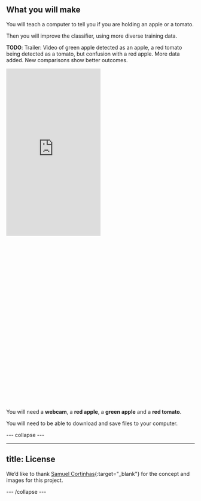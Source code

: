 ## What you will make

You will teach a computer to tell you if you are holding an apple or a tomato.

Then you will improve the classifier, using more diverse training data.

**TODO**: Trailer:
Video of green apple detected as an apple, a red tomato being detected as a tomato, but confusion with a red apple. More data added. New comparisons show better outcomes.
<html>
  <div style="position: relative; overflow: hidden; padding-top: 177.78%;">
    <iframe style="position: absolute; top: 0; left: 0; right: 0; width: 50%; height: 50%; border: none;" src="https://www.youtube.com/embed/tL629z5lMhU?rel=0&cc_load_policy=1" allowfullscreen allow="accelerometer; autoplay; clipboard-write; encrypted-media; gyroscope; picture-in-picture; web-share">
    </iframe>
  </div>
</html>

You will need a **webcam**, a **red apple**, a **green apple** and a **red tomato**.

You will need to be able to download and save files to your computer.

--- collapse ---

---
title: License
---

We’d like to thank [Samuel Cortinhas](https://www.kaggle.com/datasets/samuelcortinhas/apples-or-tomatoes-image-classification/data){:target="_blank"} for the concept and images for this project.

--- /collapse ---
